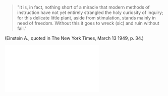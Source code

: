 >"It is, in fact, nothing short of a miracle that modern methods of instruction have not yet entirely strangled the holy curiosity of inquiry; for this delicate little plant, aside from stimulation, stands mainly in need of freedom. Without this it goes to wreck (sic) and ruin without fail."

(Einstein A., quoted in The New York Times, March 13 1949, p. 34.)

![](einstein_quote_nyt.pdf)